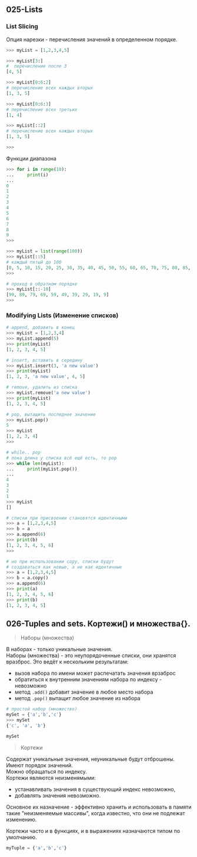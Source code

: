 ## 025-Lists

### List Slicing

Опция нарезки - перечисления значений в определенном порядке.  

```py
>>> myList = [1,2,3,4,5]

>>> myList[3:]
#  перечисление после 3
[4, 5]

>>> myList[0:6:2]
# перечисление всех каждых вторых
[1, 3, 5]

>>> myList[0:6:3]
# перечисление всех третьих
[1, 4]

>>> myList[::2]
# перечисление всех каждых вторых
[1, 3, 5]

>>>
```

Функции диапазона

```py
>>> for i in range(10):
...     print(i)
...
0
1
2
3
4
5
6
7
8
9
>>>
```

```py
>>> myList = list(range(100))
>>> myList[::5]
# каждый пятый до 100
[0, 5, 10, 15, 20, 25, 30, 35, 40, 45, 50, 55, 60, 65, 70, 75, 80, 85, 90, 95]
>>>

# проход в обратном порядке
>>> myList[::-10]
[99, 89, 79, 69, 59, 49, 39, 29, 19, 9]
>>>
```

### Modifying Lists (Изменение списков)

```py
# append, добавить в конец
>>> myList = [1,2,3,4]
>>> myList.append(5)
>>> print(myList)
[1, 2, 3, 4, 5]

# insert, вставить в середину
>>> myList.insert(3, 'a new value')
>>> print(myList)
[1, 2, 3, 'a new value', 4, 5]

# remove, удалить из списка
>>> myList.remove('a new value')
>>> print(myList)
[1, 2, 3, 4, 5]

# pop, вытащить последнее значение
>>> myList.pop()
5
>>> myList
[1, 2, 3, 4]
>>>

# while.. pop
# пока длина у списка всё ещё есть, то pop
>>> while len(myList):
...     print(myList.pop())
...
4
3
2
1
>>> myList
[]

# списки при присвоении становятся идентичными
>>> a = [1,2,3,4,5]
>>> b = a
>>> a.append(6)
>>> print(b)
[1, 2, 3, 4, 5, 6]
>>>

# но при использовании copy, списки будут 
# создаваться как новые, а не как идентичные
>>> a = [1,2,3,4,5]
>>> b = a.copy()
>>> a.append(6)
>>> print(a)
[1, 2, 3, 4, 5, 6]
>>> print(b)
[1, 2, 3, 4, 5]

```

## 026-Tuples and sets. Кортежи() и множества{}.

> Наборы (множества)

В наборах - только уникальные значения.  
Наборы (множества) - это неупорядоченные списки, они хранятся вразброс. Это ведёт к нескольким результатам:  
- вызов набора по имени может распечатать значения врзаброс
- обратиться к внутренним значениям набора по индексу - невозможно
- метод `.add()` добавит значение в любое место набора
- метод `.pop()` вытащит любое значение из набора    

```py
# простой набор (множество)
mySet = {'a','b','c'}
>>> mySet
{'c', 'a', 'b'}

mySet
```

> Кортежи

Содержат уникальные значения, неуникальные будут отброшены.  
Имеют порядок значений.  
Можно обращаться по индексу.  
Кортежи являются неизменямыми:
- устанавливать значения в существующий индекс невозможно, 
- добавлять значения невозможно.  

Основное их назначение - эффективно хранить и использовать в памяти такие "неизменяемые массивы", когда известно, что они не подлежат изменению.    

Кортежи часто и в функциях, и в выражениях назначаются типом по умолчанию.  

```py
myTuple = {'a','b','c'}
```

##